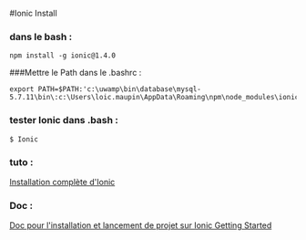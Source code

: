 #Ionic Install

### dans le bash :
```
npm install -g ionic@1.4.0
```
###Mettre le Path dans le .bashrc : 
```
export PATH=$PATH:'c:\uwamp\bin\database\mysql-5.7.11\bin\:c:\Users\loic.maupin\AppData\Roaming\npm\node_modules\ionic\bin\
```
### tester Ionic dans .bash :
```
$ Ionic 
```

### tuto : 
[Installation complète d'Ionic](https://libraries.io/npm/ionic/1.4.0-alpha.0)

### Doc : 
[Doc pour l'installation et lancement de projet sur Ionic Getting Started](https://ionicframework.com/getting-started/)
